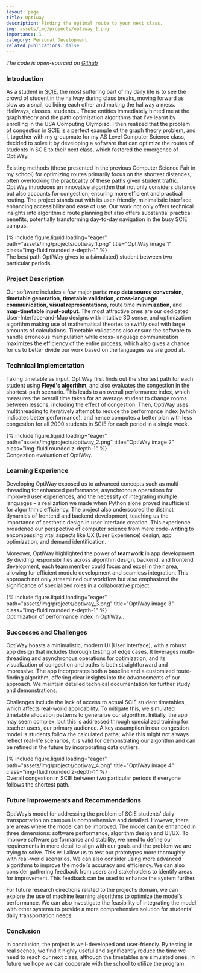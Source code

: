 ```yaml
---
layout: page
title: Optiway
description: Finding the optimal route to your next class.
img: assets/img/projects/optiway_1.png
importance: 1
category: Personal Development
related_publications: false
---
```

*The code is open-sourced on [Github](https://github.com/micfong-z/OptiWay.)*

### Introduction

As a student in [SCIE](scie.com.cn), the most suffering part of my daily life is to see the crowd of student in the hallway during class breaks, moving forward as slow as a snail, colliding each other and making the hallway a mess. Hallways, classes, students... These entities immediately hinted me at the graph theory and the path optimization algorithms that I've learnt by enrolling in the USA Computing Olympiad. I then realized that the problem of congestion in SCIE is a perfect example of the graph theory problem, and I, together with my groupmate for my AS Level Computer Science class, decided to solve it by developing a software that can optimize the routes of students in SCIE to their next class, which fostered the emergence of OptiWay.

Existing methods (those presented in the previous Computer Science Fair in my school) for optimizing routes primarily focus on the shortest distances, often overlooking the practicality of these paths given student traffic. OptiWay introduces an innovative algorithm that not only considers distance but also accounts for congestion, ensuring more efficient and practical routing. The project stands out with its user-friendly, minimalistic interface, enhancing accessibility and ease of use. Our work not only offers technical insights into algorithmic route planning but also offers substantial practical benefits, potentially transforming day-to-day navigation in the busy SCIE campus.

<div class="row">
    <div class="col-sm mt-3 mt-md-0">
        {% include figure.liquid loading="eager" path="assets/img/projects/optiway_1.png" title="OptiWay image 1" class="img-fluid rounded z-depth-1" %}
    </div>
</div>
<div class="caption">
    The best path OptiWay gives to a (simulated) student between two particular periods.
</div>

### Project Description

Our software includes a few major parts: **map data source conversion**, **timetable generation**, **timetable validation**, **cross-language communication**, **visual representations**, route time **minimization**, and **map-timetable input-output**. The most attractive ones are our dedicated User-Interface-and-Map designs with intuitive 3D sense, and optimization algorithm making use of mathematical theories to swiftly deal with large amounts of calculations. Timetable validations also ensure the software to handle erroneous manipulation while cross-language communication maximizes the efficiency of the entire process, which also gives a chance for us to better divide our work based on the languages we are good at. 


### Technical Implementation

Taking timetable as input, OptiWay first finds out the shortest path for each student using **Floyd's algorithm**, and also evaluates the congestion in the shortest-path scenario. This leads to an overall performance index, which measures the overall time taken for an average student to change rooms between lessons, including the effect of congestion. Then, OptiWay uses multithreading to iteratively attempt to reduce the performance index (which indicates better performance), and hence computes a better plan with less congestion for all 2000 students in SCIE for each period in a single week. 

<div class="row">
    <div class="col-sm mt-3 mt-md-0">
        {% include figure.liquid loading="eager" path="assets/img/projects/optiway_2.png" title="OptiWay image 2" class="img-fluid rounded z-depth-1" %}
    </div>
</div>
<div class="caption">
    Congestion evaluation of OptiWay.
</div>

### Learning Experience

Developing OptiWay exposed us to advanced concepts such as multi-threading for enhanced performance, asynchronous operations for improved user experiences, and the necessity of integrating multiple languages – a realization we made when Python alone proved insufficient for algorithmic efficiency. 
The project also underscored the distinct dynamics of frontend and backend development, teaching us the importance of aesthetic design in user interface creation. This experience broadened our perspective of computer science from mere code-writing to encompassing vital aspects like UX (User Experience) design, app optimization, and demand identification. 

Moreover, OptiWay highlighted the power of **teamwork** in app development. By dividing responsibilities across algorithm design, backend, and frontend development, each team member could focus and excel in their area, allowing for efficient module development and seamless integration. This approach not only streamlined our workflow but also emphasized the significance of specialized roles in a collaborative project. 

<div class="row">
    <div class="col-sm mt-3 mt-md-0">
        {% include figure.liquid loading="eager" path="assets/img/projects/optiway_3.png" title="OptiWay image 3" class="img-fluid rounded z-depth-1" %}
    </div>
</div>
<div class="caption">
    Optimization of performance index in OptiWay..
</div>

### Successes and Challenges

OptiWay boasts a minimalistic, modern UI (User Interface), with a robust app design that includes thorough testing of edge cases. It leverages multi-threading and asynchronous operations for optimization, and its visualization of congestion and paths is both straightforward and impressive. The app incorporates both a baseline and a customized route-finding algorithm, offering clear insights into the advancements of our approach. We maintain detailed technical documentation for further study and demonstrations. 

Challenges include the lack of access to actual SCIE student timetables, which affects real-world applicability. To mitigate this, we simulated timetable allocation patterns to generalize our algorithm. Initially, the app may seem complex, but this is addressed through specialized training for teacher users, our primary audience. A key assumption in our congestion model is students follow the calculated paths; while this might not always reflect real-life scenarios, it is valid for demonstrating our algorithm and can be refined in the future by incorporating data outliers. 

<div class="row">
    <div class="col-sm mt-3 mt-md-0">
        {% include figure.liquid loading="eager" path="assets/img/projects/optiway_4.png" title="OptiWay image 4" class="img-fluid rounded z-depth-1" %}
    </div>
</div>
<div class="caption">
    Overall congestion in SCIE between two particular periods if everyone follows the shortest path.
</div>

### Future Improvements and Recommendations

OptiWay’s model for addressing the problem of SCIE students’ daily transportation on campus is comprehensive and detailed. However, there are areas where the model can be improved. The model can be enhanced in three dimensions: software performance, algorithm design and UI/UX. To improve software performance and stability, we need to define our requirements in more detail to align with our goals and the problem we are trying to solve. This will allow us to test our prototypes more thoroughly with real-world scenarios. We can also consider using more advanced algorithms to improve the model’s accuracy and efficiency. We can also consider gathering feedback from users and stakeholders to identify areas for improvement. This feedback can be used to enhance the system further. 

For future research directions related to the project’s domain, we can explore the use of machine learning algorithms to optimize the model’s performance. We can also investigate the feasibility of integrating the model with other systems to provide a more comprehensive solution for students’ daily transportation needs.

### Conclusion

In conclusion, the project is well-developed and user-friendly. By testing in real scenes, we find it highly useful and significantly reduce the time we need to reach our next class, although the timetables are simulated ones. In future we hope we can cooperate with the school to utilize the program.
